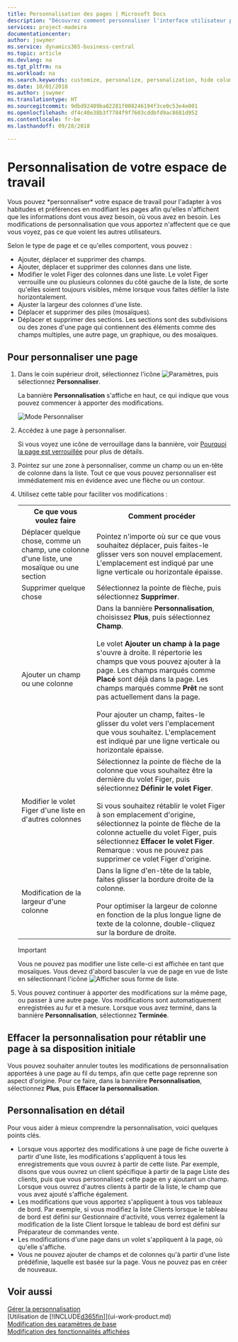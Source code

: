 ```yaml
---
title: Personnalisation des pages | Microsoft Docs
description: "Découvrez comment personnaliser l'interface utilisateur pour l'adapter à votre méthode de travail."
services: project-madeira
documentationcenter: 
author: jswymer
ms.service: dynamics365-business-central
ms.topic: article
ms.devlang: na
ms.tgt_pltfrm: na
ms.workload: na
ms.search.keywords: customize, personalize, personalization, hide columns, remove fields, move fields
ms.date: 10/01/2018
ms.author: jswymer
ms.translationtype: HT
ms.sourcegitcommit: 9dbd92409ba02281f008246194f3ce0c53e4e001
ms.openlocfilehash: df4c40e38b3f7784f9f7603cddbfd9ac8681d952
ms.contentlocale: fr-be
ms.lasthandoff: 09/28/2018

---
```

# <a name="personalizing-your-workspace"></a>Personnalisation de votre espace de travail
<!--NAV in the Web client--> Vous pouvez *personnaliser* votre espace de travail pour l'adapter à vos habitudes et préférences en modifiant les pages afin qu'elles n'affichent que les informations dont vous avez besoin, où vous avez en besoin. Les modifications de personnalisation que vous apportez n'affectent que ce que vous voyez, pas ce que voient les autres utilisateurs.

Selon le type de page et ce qu'elles comportent, vous pouvez :

-   Ajouter, déplacer et supprimer des champs.
-   Ajouter, déplacer et supprimer des colonnes dans une liste.
-   Modifier le volet Figer des colonnes dans une liste. Le volet Figer verrouille une ou plusieurs colonnes du côté gauche de la liste, de sorte qu'elles soient toujours visibles, même lorsque vous faites défiler la liste horizontalement.
-   Ajuster la largeur des colonnes d'une liste.
-   Déplacer et supprimer des piles (mosaïques).
-   Déplacer et supprimer des sections. Les sections sont des subdivisions ou des zones d'une page qui contiennent des éléments comme des champs multiples, une autre page, un graphique, ou des mosaïques.  

## <a name="to-personalize-a-page"></a>Pour personnaliser une page

1. Dans le coin supérieur droit, sélectionnez l'icône ![Paramètres](media/ui-experience/settings_icon_small.png "Icône Paramètres du tableau de bord"), puis sélectionnez **Personnaliser**.

    La bannière **Personnalisation** s'affiche en haut, ce qui indique que vous pouvez commencer à apporter des modifications.

    ![Mode Personnaliser](media/ui_personalize_mode_small.png "Mode Personnaliser")

2.  Accédez à une page à personnaliser.

    Si vous voyez une icône de verrouillage dans la bannière, voir [Pourquoi la page est verrouillée](ui-personalization-locked.md) pour plus de détails.

3.  Pointez sur une zone à personnaliser, comme un champ ou un en-tête de colonne dans la liste. Tout ce que vous pouvez personnaliser est immédiatement mis en évidence avec une flèche ou un contour.
<!--
    -  If a component can be personalized, an arrow head (![Personalization indicator arrow left](media/ui_personalize_arrow_left.png "Personalization indicator arrow left") or ![Personalization indicator arrow down](media/ui_personalize_arrow_down.png "Personalization indicator arrow down")) appears.
    -   If the component is a part, the extent of the part is indicated by a border.
    -   The freeze pane in a list is indicated by a vertical line along the entire right-side of the last column of the freeze pane.
    -->

4.  Utilisez cette table pour faciliter vos modifications :     <table>
        <tr><th>Ce que vous voulez faire</td><th>Comment procéder</th></tr>
        <tr><td>Déplacer quelque chose, comme un champ, une colonne d'une liste, une mosaïque ou une section</td><td> Pointez n'importe où sur ce que vous souhaitez déplacer, puis faites-le glisser vers son nouvel emplacement. L'emplacement est indiqué par une ligne verticale ou horizontale épaisse.</td></tr>
        <tr><td>Supprimer quelque chose</td><td>Sélectionnez la pointe de flèche, puis sélectionnez <b>Supprimer</b>. </td></tr>
        <tr><td>Ajouter un champ ou une colonne</td><td>Dans la bannière <b>Personnalisation</b>, choisissez <b>Plus</b>, puis sélectionnez <b>Champ</b>.<br /></br>Le volet <b>Ajouter un champ à la page</b> s'ouvre à droite. Il répertorie les champs que vous pouvez ajouter à la page. Les champs marqués comme <b>Placé</b> sont déjà dans la page. Les champs marqués comme <b>Prêt</b> ne sont pas actuellement dans la page.<br /></br>Pour ajouter un champ, faites-le glisser du volet vers l'emplacement que vous souhaitez. L'emplacement est indiqué par une ligne verticale ou horizontale épaisse.</td></tr>
        <tr><td>Modifier le volet Figer d'une liste en d'autres colonnes</td><td>Sélectionnez la pointe de flèche de la colonne que vous souhaitez être la dernière du volet Figer, puis sélectionnez <b>Définir le volet Figer</b>.<br /><br/>Si vous souhaitez rétablir le volet Figer à son emplacement d'origine, sélectionnez la pointe de flèche de la colonne actuelle du volet Figer, puis sélectionnez <b>Effacer le volet Figer</b>. Remarque : vous ne pouvez pas supprimer ce volet Figer d'origine.</td></tr>
        <tr><td>Modification de la largeur d'une colonne</td><td>Dans la ligne d'en-tête de la table, faites glisser la bordure droite de la colonne. <br /><br />Pour optimiser la largeur de colonne en fonction de la plus longue ligne de texte de la colonne, double-cliquez sur la bordure de droite.</td></tr>
      </table>

    > [!IMPORTANT]  
    >   Vous ne pouvez pas modifier une liste celle-ci est affichée en tant que mosaïques. Vous devez d'abord basculer la vue de page en vue de liste en sélectionnant l'icône ![Afficher sous forme de liste](media/ui_show_as_list_icon.png "Afficher sous forme de liste").

5.  Vous pouvez continuer à apporter des modifications sur la même page, ou passer à une autre page. Vos modifications sont automatiquement enregistrées au fur et à mesure. Lorsque vous avez terminé, dans la bannière **Personnalisation**, sélectionnez **Terminée**.

## <a name="clear-personalization-to-change-a-page-back-to-its-original-layout"></a>Effacer la personnalisation pour rétablir une page à sa disposition initiale
Vous pouvez souhaiter annuler toutes les modifications de personnalisation apportées à une page au fil du temps, afin que cette page reprenne son aspect d'origine. Pour ce faire, dans la bannière **Personnalisation**, sélectionnez **Plus**, puis **Effacer la personnalisation**.

## <a name="personalization-in-detail"></a>Personnalisation en détail
Pour vous aider à mieux comprendre la personnalisation, voici quelques points clés.  
-   Lorsque vous apportez des modifications à une page de fiche ouverte à partir d'une liste, les modifications s'appliquent à tous les enregistrements que vous ouvrez à partir de cette liste. Par exemple, disons que vous ouvrez un client spécifique à partir de la page Liste des clients, puis que vous personnalisez cette page en y ajoutant un champ. Lorsque vous ouvrez d'autres clients à partir de la liste, le champ que vous avez ajouté s'affiche également.
-   Les modifications que vous apportez s'appliquent à tous vos tableaux de bord. Par exemple, si vous modifiez la liste Clients lorsque le tableau de bord est défini sur Gestionnaire d'activité, vous verrez également la modification de la liste Client lorsque le tableau de bord est défini sur Préparateur de commandes vente.
-   Les modifications d'une page dans un volet s'appliquent à la page, où qu'elle s'affiche.  
-   Vous ne pouvez ajouter de champs et de colonnes qu'à partir d'une liste prédéfinie, laquelle est basée sur la page. Vous ne pouvez pas en créer de nouveaux.

## <a name="see-also"></a>Voir aussi
[Gérer la personnalisation](ui-personalization-manage.md)  
[Utilisation de [!INCLUDE[d365fin](includes/d365fin_md.md)]](ui-work-product.md)  
[Modification des paramètres de base](ui-change-basic-settings.md)  
[Modification des fonctionnalités affichées](ui-experiences.md)  

